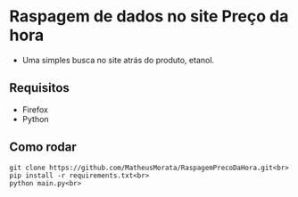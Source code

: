 # Raspagem de dados no site Preço da hora

- Uma simples busca no site atrás do produto, etanol.

## Requisitos

- Firefox 
- Python


## Como rodar 


```
git clone https://github.com/MatheusMorata/RaspagemPrecoDaHora.git<br>
pip install -r requirements.txt<br>
python main.py<br>
```
